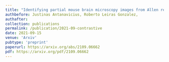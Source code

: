 ```yaml
---
title: "Identifying partial mouse brain microscopy images from Allen reference atlas using a contrastively learned semantic space"
authbefore: Justinas Antanavicius, Roberto Leiras Gonzalez,
authafter: 
collection: publications
permalink: /publication/2021-09-contrastive
date: 2021-09-15
venue: 'Arxiv'
pubtype: 'preprint'
paperurl: https://arxiv.org/abs/2109.06662
pdf: https://arxiv.org/pdf/2109.06662
---
```

